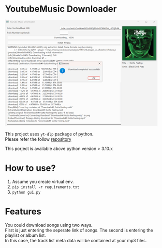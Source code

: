 # YoutubeMusic Downloader
![demo.png](img/demo.png)  

This project uses `yt-dlp` package of python.  
Please refer the follow [repository](https://github.com/yt-dlp/yt-dlp)  
  
This porject is available above python version > 3.10.x  

# How to use?
1. Assume you create virtual env.
2. `pip install -r requirements.txt`
3. `python gui.py`
  
# Features
You could download songs using two ways.  
First is just entering the seperate link of songs.
The second is entering the playlist or album list.  
In this case, the track list meta data will be contained at your mp3 files.
